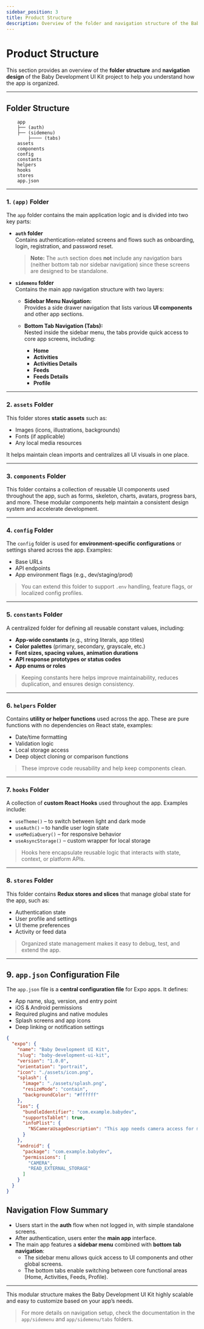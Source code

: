 ```yaml
---
sidebar_position: 3
title: Product Structure
description: Overview of the folder and navigation structure of the Baby Development UI Kit project.
---
```


# Product Structure

This section provides an overview of the **folder structure** and **navigation design** of the Baby Development UI Kit
project to help you understand how the app is organized.

---

## Folder Structure

```plaintext
    app
    ├── (auth)
    ├── (sidemenu)
        ├──── (tabs)
    assets
    components
    config
    constants
    helpers
    hooks
    stores
    app.json
```    

---

### 1. `(app)` Folder

The `app` folder contains the main application logic and is divided into two key parts:

- **`auth` folder**  
  Contains authentication-related screens and flows such as onboarding, login, registration, and password reset.
  > **Note:** The `auth` section does **not** include any navigation bars (neither bottom tab nor sidebar navigation)
  since these screens are designed to be standalone.

- **`sidemenu` folder**  
  Contains the main app navigation structure with two layers:

    - **Sidebar Menu Navigation:**  
      Provides a side drawer navigation that lists various **UI components** and other app sections.

    - **Bottom Tab Navigation (Tabs):**  
      Nested inside the sidebar menu, the tabs provide quick access to core app screens, including:
        - **Home**
        - **Activities**
        - **Activities Details**
        - **Feeds**
        - **Feeds Details**
        - **Profile**

---

### 2. `assets` Folder

This folder stores **static assets** such as:

- Images (icons, illustrations, backgrounds)
- Fonts (if applicable)
- Any local media resources

It helps maintain clean imports and centralizes all UI visuals in one place.

---

### 3. `components` Folder

This folder contains a collection of reusable UI components used throughout the app, such as forms, skeleton, charts,
avatars, progress bars, and more. These modular components help maintain a consistent design system and accelerate
development.

---

### 4. `config` Folder

The `config` folder is used for **environment-specific configurations** or settings shared across the app. Examples:

- Base URLs
- API endpoints
- App environment flags (e.g., dev/staging/prod)

> You can extend this folder to support `.env` handling, feature flags, or localized config profiles.

---

### 5. `constants` Folder

A centralized folder for defining all reusable constant values, including:

- **App-wide constants** (e.g., string literals, app titles)
- **Color palettes** (primary, secondary, grayscale, etc.)
- **Font sizes, spacing values, animation durations**
- **API response prototypes or status codes**
- **App enums or roles**

> Keeping constants here helps improve maintainability, reduces duplication, and ensures design consistency.

---

### 6. `helpers` Folder

Contains **utility or helper functions** used across the app. These are pure functions with no dependencies on React
state, examples:

- Date/time formatting
- Validation logic
- Local storage access
- Deep object cloning or comparison functions

> These improve code reusability and help keep components clean.

---

### 7. `hooks` Folder

A collection of **custom React Hooks** used throughout the app. Examples include:

- `useTheme()` – to switch between light and dark mode
- `useAuth()` – to handle user login state
- `useMediaQuery()` – for responsive behavior
- `useAsyncStorage()` – custom wrapper for local storage

> Hooks here encapsulate reusable logic that interacts with state, context, or platform APIs.

---

### 8. `stores` Folder

This folder contains **Redux stores and slices** that manage global state for the app, such as:

- Authentication state
- User profile and settings
- UI theme preferences
- Activity or feed data

> Organized state management makes it easy to debug, test, and extend the app.

---

## 9. `app.json` Configuration File

The `app.json` file is a **central configuration file** for Expo apps. It defines:

- App name, slug, version, and entry point
- iOS & Android permissions
- Required plugins and native modules
- Splash screens and app icons
- Deep linking or notification settings

```json
{
  "expo": {
    "name": "Baby Development UI Kit",
    "slug": "baby-development-ui-kit",
    "version": "1.0.0",
    "orientation": "portrait",
    "icon": "./assets/icon.png",
    "splash": {
      "image": "./assets/splash.png",
      "resizeMode": "contain",
      "backgroundColor": "#ffffff"
    },
    "ios": {
      "bundleIdentifier": "com.example.babydev",
      "supportsTablet": true,
      "infoPlist": {
        "NSCameraUsageDescription": "This app needs camera access for media uploads"
      }
    },
    "android": {
      "package": "com.example.babydev",
      "permissions": [
        "CAMERA",
        "READ_EXTERNAL_STORAGE"
      ]
    }
  }
}
```

## Navigation Flow Summary

- Users start in the **auth** flow when not logged in, with simple standalone screens.
- After authentication, users enter the **main app** interface.
- The main app features a **sidebar menu** combined with **bottom tab navigation**:
    - The sidebar menu allows quick access to UI components and other global screens.
    - The bottom tabs enable switching between core functional areas (Home, Activities, Feeds, Profile).

---

This modular structure makes the Baby Development UI Kit highly scalable and easy to customize based on your app’s
needs.

> For more details on navigation setup, check the documentation in the `app/sidemenu` and `app/sidemenu/tabs` folders.